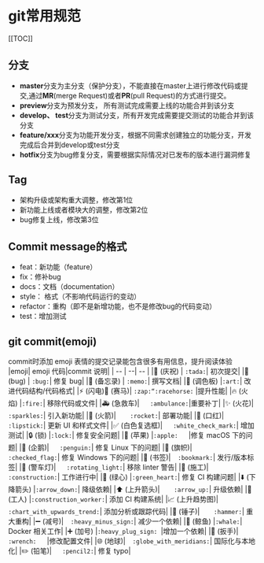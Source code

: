 # git常用规范

[[TOC]]

## 分支
+ **master**分支为主分支（保护分支），不能直接在master上进行修改代码或提交,通过**MR**(merge Request)或者**PR**(pull Request)的方式进行提交。
+ **preview**分支为预发分支， 所有测试完成需要上线的功能合并到该分支
+ **develop、 test**分支为测试分支，所有开发完成需要提交测试的功能合并到该分支
+ **feature/xxx**分支为功能开发分支，根据不同需求创建独立的功能分支，开发完成后合并到develop或test分支
+ **hotfix**分支为bug修复分支，需要根据实际情况对已发布的版本进行漏洞修复

## Tag  
+ 架构升级或架构重大调整，修改第1位
+ 新功能上线或者模块大的调整，修改第2位
+ bug修复上线，修改第3位

## Commit message的格式
+ feat：新功能（feature）
+ fix：修补bug
+ docs：文档（documentation）
+ style： 格式（不影响代码运行的变动）
+ refactor：重构（即不是新增功能，也不是修改bug的代码变动）
+ test：增加测试
  
## git commit(emoji)
commit时添加 emoji 表情的提交记录能包含很多有用信息，提升阅读体验
|emoji|	emoji 代码|commit 说明| 
|  -- | --| -- |
|:tada: (庆祝) | `:tada:`| 初次提交|
|:bug: (bug) | `:bug:`| 修复 bug|
|:memo: (备忘录) | `:memo:`| 撰写文档|
|:art: (调色板)	|`:art:`|	改进代码结构/代码格式|
|:zap: (闪电):racehorse: (赛马)|	`:zap:“:racehorse:`	|提升性能|
|:fire: (火焰)	|`:fire:`|	移除代码或文件|
|:ambulance: (急救车)|`	:ambulance:	`|重要补丁|
|:sparkles: (火花)|`	:sparkles:`|	引入新功能|
|:rocket: (火箭)|`	:rocket:`|	部署功能|
|:lipstick: (口红)|`	:lipstick:`|	更新 UI 和样式文件|
|:white_check_mark: (白色复选框)|`	:white_check_mark:`|	增加测试|
|:lock: (锁)	|`:lock:`|	修复安全问题|
|:apple: (苹果)	|`:apple:	`|修复 macOS 下的问题|
|:penguin: (企鹅)|`	:penguin:`|	修复 Linux 下的问题|
|:checkered_flag: (旗帜)|`	:checked_flag:`|	修复 Windows 下的问题|
|:bookmark: (书签)|`	:bookmark:`|	发行/版本标签|
|:rotating_light: (警车灯)|`	:rotating_light:`|	移除 linter 警告|
|:construction: (施工)|`	:construction:`|	工作进行中|
|:green_heart: (绿心)	|`:green_heart:`|	修复 CI 构建问题|
|:arrow_down: (下降箭头)	|`:arrow_down:`|	降级依赖|
|:arrow_up: (上升箭头)|`	:arrow_up:`|	升级依赖|
|:construction_worker: (工人)	|`:construction_worker:`|	添加 CI 构建系统|
|:chart_with_upwards_trend: (上升趋势图)|`	:chart_with_upwards_trend:`|	添加分析或跟踪代码|
|:hammer: (锤子)|`	:hammer:`|	重大重构|
|:heavy_minus_sign: (减号)|`	:heavy_minus_sign:`|	减少一个依赖|
|:whale: (鲸鱼)	|`:whale:`|	Docker 相关工作|
|:heavy_plus_sign: (加号)	|`:heavy_plug_sign:	`|增加一个依赖|
|:wrench: (扳手)|`	:wrench:	`|修改配置文件|
|:globe_with_meridians: (地球)|`	:globe_with_meridians:`|	国际化与本地化|
|:pencil2: (铅笔)|`	:pencil2:`|	修复 typo|





